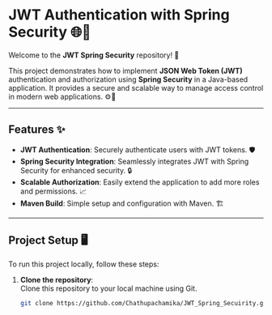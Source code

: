 # JWT Authentication with Spring Security 🌐🔐

Welcome to the **JWT Spring Security** repository! 🚀

This project demonstrates how to implement **JSON Web Token (JWT)** authentication and authorization using **Spring Security** in a Java-based application. It provides a secure and scalable way to manage access control in modern web applications. ⚙️🔑

---

## Features ✨

- **JWT Authentication**: Securely authenticate users with JWT tokens. 🛡️
- **Spring Security Integration**: Seamlessly integrates JWT with Spring Security for enhanced security. 🔒
- **Scalable Authorization**: Easily extend the application to add more roles and permissions. 📈
- **Maven Build**: Simple setup and configuration with Maven. 🏗️

---

## Project Setup 🖥️

To run this project locally, follow these steps:

1. **Clone the repository**:  
   Clone this repository to your local machine using Git.
   ```bash
   git clone https://github.com/Chathupachamika/JWT_Spring_Secuirity.git
